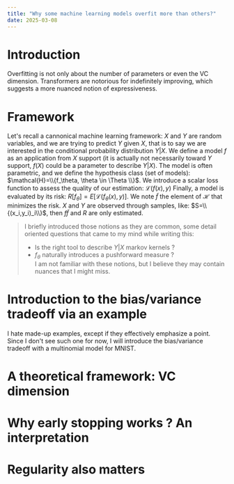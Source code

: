 ```yaml
---
title: "Why some machine learning models overfit more than others?"
date: 2025-03-08
---
```


# Introduction

Overfitting is not only about the number of parameters or even the VC dimension. Transformers are notorious for indefinitely improving, which suggests a more nuanced notion of expressiveness.

# Framework

Let's recall a cannonical machine learning framework:
$X$ and $Y$ are random variables, and we are trying to predict $Y$ given $X$, that is to say we are interested in the conditional probability distribution $Y|X$.
We define a model $f$ as an application from $X$ support (it is actually not necessarily toward $Y$ support, $f(X)$ could be a parameter to describe $Y|X$). The model is often parametric, and we define the hypothesis class (set of models): $\mathcal{H}=\\{f_\theta, \theta \in \Theta \\}$.
We introduce a scalar loss function to assess the quality of our estimation: $\mathcal{L}(f(x),y)$
Finally, a model is evaluated by its risk: $R[f_\theta]=E[\mathcal{L}(f_\theta(x),y)]$.
We note $\tilde{f}$ the element of $\mathcal{H}$ that minimizes the risk.
$X$ and $Y$ are observed through samples, like: $S=\\{(x_i,y_i)_i\\}$, then $f\tilde{f}$ and $R$ are only estimated.

> I briefly introduced those notions as they are common, some detail oriented questions that came to my mind while writing this:
> - Is the right tool to describe $Y|X$ markov kernels ?
> - $f_\theta$ naturally introduces a pushforward measure ?  
> I am not familiar with these notions, but I believe they may contain nuances that I might miss.

# Introduction to the bias/variance tradeoff via an example

I hate made-up examples, except if they effectively emphasize a point. Since I don't see such one for now, I will introduce the bias/variance tradeoff with a multinomial model for MNIST.

<!-- Local multinomial ? -->

<!-- VC dim of SVM is # number of dimension -->

# A theoretical framework: VC dimension

# Why early stopping works ? An interpretation

# Regularity also matters

<!-- Momentum, reconciling, Model complexity control for regression using VC generalization bounds -->
